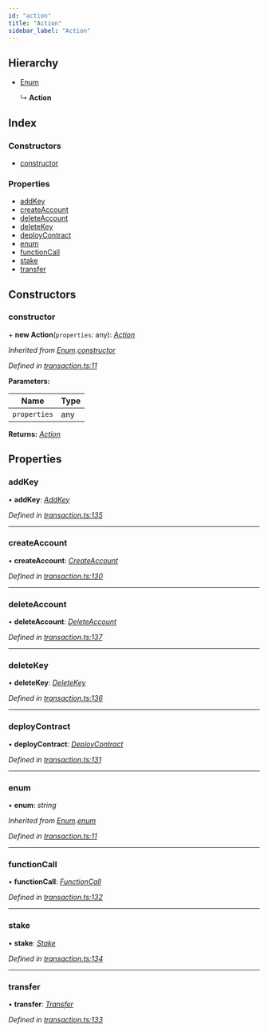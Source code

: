 ```yaml
---
id: "action"
title: "Action"
sidebar_label: "Action"
---
```


## Hierarchy

* [Enum](enum.md)

  ↳ **Action**

## Index

### Constructors

* [constructor](action.md#constructor)

### Properties

* [addKey](action.md#addkey)
* [createAccount](action.md#createaccount)
* [deleteAccount](action.md#deleteaccount)
* [deleteKey](action.md#deletekey)
* [deployContract](action.md#deploycontract)
* [enum](action.md#enum)
* [functionCall](action.md#functioncall)
* [stake](action.md#stake)
* [transfer](action.md#transfer)

## Constructors

###  constructor

\+ **new Action**(`properties`: any): *[Action](action.md)*

*Inherited from [Enum](enum.md).[constructor](enum.md#constructor)*

*Defined in [transaction.ts:11](https://github.com/near/near-api-js/blob/88ad17d/src.ts/transaction.ts#L11)*

**Parameters:**

Name | Type |
------ | ------ |
`properties` | any |

**Returns:** *[Action](action.md)*

## Properties

###  addKey

• **addKey**: *[AddKey](addkey.md)*

*Defined in [transaction.ts:135](https://github.com/near/near-api-js/blob/88ad17d/src.ts/transaction.ts#L135)*

___

###  createAccount

• **createAccount**: *[CreateAccount](createaccount.md)*

*Defined in [transaction.ts:130](https://github.com/near/near-api-js/blob/88ad17d/src.ts/transaction.ts#L130)*

___

###  deleteAccount

• **deleteAccount**: *[DeleteAccount](deleteaccount.md)*

*Defined in [transaction.ts:137](https://github.com/near/near-api-js/blob/88ad17d/src.ts/transaction.ts#L137)*

___

###  deleteKey

• **deleteKey**: *[DeleteKey](deletekey.md)*

*Defined in [transaction.ts:136](https://github.com/near/near-api-js/blob/88ad17d/src.ts/transaction.ts#L136)*

___

###  deployContract

• **deployContract**: *[DeployContract](deploycontract.md)*

*Defined in [transaction.ts:131](https://github.com/near/near-api-js/blob/88ad17d/src.ts/transaction.ts#L131)*

___

###  enum

• **enum**: *string*

*Inherited from [Enum](enum.md).[enum](enum.md#enum)*

*Defined in [transaction.ts:11](https://github.com/near/near-api-js/blob/88ad17d/src.ts/transaction.ts#L11)*

___

###  functionCall

• **functionCall**: *[FunctionCall](functioncall.md)*

*Defined in [transaction.ts:132](https://github.com/near/near-api-js/blob/88ad17d/src.ts/transaction.ts#L132)*

___

###  stake

• **stake**: *[Stake](stake.md)*

*Defined in [transaction.ts:134](https://github.com/near/near-api-js/blob/88ad17d/src.ts/transaction.ts#L134)*

___

###  transfer

• **transfer**: *[Transfer](transfer.md)*

*Defined in [transaction.ts:133](https://github.com/near/near-api-js/blob/88ad17d/src.ts/transaction.ts#L133)*

